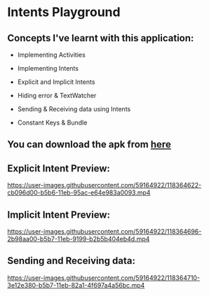 # Intents Playground

## Concepts I've learnt with this application:

- Implementing Activities

- Implementing Intents

- Explicit and Implicit Intents

- Hiding error & TextWatcher

- Sending & Receiving data using Intents

- Constant Keys & Bundle

## You can download the apk from [here]()

## Explicit Intent Preview:
https://user-images.githubusercontent.com/59164922/118364622-cb096d00-b5b6-11eb-95ac-e64e983a0093.mp4

## Implicit Intent Preview:
https://user-images.githubusercontent.com/59164922/118364696-2b98aa00-b5b7-11eb-9199-b2b5b404eb4d.mp4

## Sending and Receiving data:
https://user-images.githubusercontent.com/59164922/118364710-3e12e380-b5b7-11eb-82a1-4f697a4a56bc.mp4


